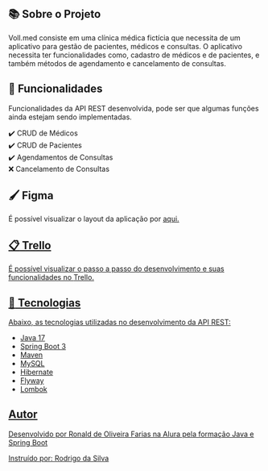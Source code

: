 ## :books: Sobre o Projeto 

Voll.med consiste em uma clínica médica fictícia que necessita de um aplicativo para gestão de pacientes, médicos e consultas.
O aplicativo necessita ter funcionalidades como, cadastro de médicos e de pacientes, e também métodos de agendamento e cancelamento de consultas.

## :pencil: Funcionalidades
Funcionalidades da API REST desenvolvida, pode ser que algumas funções ainda estejam sendo implementadas.

:heavy_check_mark: CRUD de Médicos<br>
:heavy_check_mark: CRUD de Pacientes<br>
:heavy_check_mark: Agendamentos de Consultas<br>
:x: Cancelamento de Consultas

## :paintbrush: Figma
É possível visualizar o layout da aplicação por <a href="https://www.figma.com/file/N4CgpJqsg7gjbKuDmra3EV/Voll.med?type=design&node-id=2-1007&mode=design">aqui.

## :clipboard: Trello
É possível visualizar o passo a passo do desenvolvimento e suas funcionalidades no <a href="https://trello.com/b/O0lGCsKb/api-voll-med">Trello.

## :toolbox: Tecnologias

Abaixo, as tecnologias utilizadas no desenvolvimento da API REST:

- Java 17
- Spring Boot 3
- Maven
- MySQL
- Hibernate
- Flyway
- Lombok

## Autor
Desenvolvido por Ronald de Oliveira Farias na Alura pela formação Java e Spring Boot

Instruído por: <a href="https://cursos.alura.com.br/user/rodrigo-ferreira">Rodrigo da Silva

